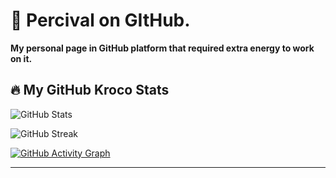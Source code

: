 # 👋 Percival on GItHub.
**My personal page in GitHub platform that required extra energy to work on it.**

## 🔥 My GitHub Kroco Stats
![GitHub Stats](https://github-readme-stats.vercel.app/api?username=pppercivalll&show_icons=true&theme=tokyonight)

![GitHub Streak](https://github-readme-streak-stats.herokuapp.com/?user=pppercivalll&theme=tokyonight)

[![GitHub Activity Graph](https://github-readme-activity-graph.vercel.app/graph?username=pppercivalll&theme=react-dark)](https://github.com/ashutosh00710/github-readme-activity-graph)

---
